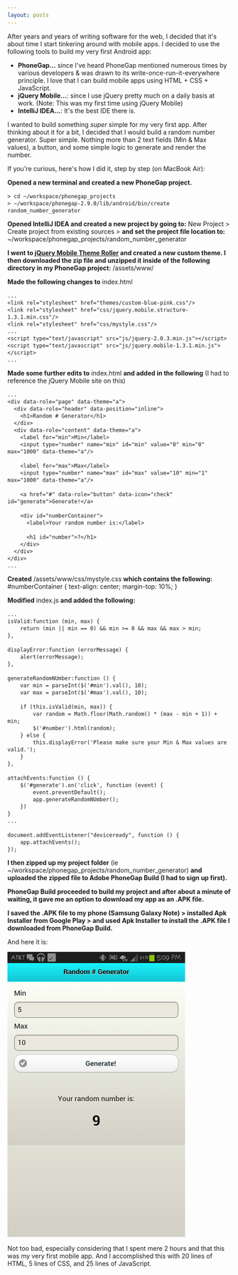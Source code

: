 ```yaml
---
layout: posts
---
```


After years and years of writing software for the web, I decided that it's about time I start tinkering around with mobile apps.  I decided to use the following tools to build my very first Android app:

* **PhoneGap...** since I've heard PhoneGap mentioned numerous times by various developers & was drawn to its write-once-run-it-everywhere principle.  I love that I can build mobile apps using HTML + CSS + JavaScript.
* **jQuery Mobile...**: since I use jQuery pretty much on a daily basis at work. (Note: This was my first time using jQuery Mobile)
* **IntelliJ IDEA...**: It's the best IDE there is.

I wanted to build something *super* simple for my very first app.  After thinking about it for a bit, I decided that I would build a random number generator.  Super simple.  Nothing more than 2 text fields (Min & Max values), a button, and some simple logic to generate and render the number.

If you're curious, here's how I did it, step by step (on MacBook Air):

**Opened a new terminal and created a new PhoneGap project.**

    > cd ~/workspace/phonegap_projects
    > ~/workspace/phonegap-2.9.0/lib/android/bin/create random_number_generator

**Opened IntelliJ IDEA and created a new project by going to:** New Project > Create project from existing sources > **and set the project file location to:** ~/workspace/phonegap_projects/random_number_generator

**I went to [jQuery Mobile Theme Roller](http://jquerymobile.com/themeroller/ "jQuery Mobile Theme Roller") and created a new custom theme.  I then downloaded the zip file and unzipped it inside of the following directory in my PhoneGap project:** /assets/www/

**Made the following changes to** index.html

    ...
    <link rel="stylesheet" href="themes/custom-blue-pink.css"/>
    <link rel="stylesheet" href="css/jquery.mobile.structure-1.3.1.min.css"/>
    <link rel="stylesheet" href="css/mystyle.css"/>
    ...
    <script type="text/javascript" src="js/jquery-2.0.3.min.js"></script>
    <script type="text/javascript" src="js/jquery.mobile-1.3.1.min.js"></script>
    ...

**Made some further edits to** index.html **and added in the following** (I had to reference the jQuery Mobile site on this)

    ...
    <div data-role="page" data-theme="a">
      <div data-role="header" data-position="inline">
        <h1>Random # Generator</h1>
      </div>
      <div data-role="content" data-theme="a">
        <label for="min">Min</label>
        <input type="number" name="min" id="min" value="0" min="0" max="1000" data-theme="a"/>

        <label for="max">Max</label>
        <input type="number" name="max" id="max" value="10" min="1" max="1000" data-theme="a"/>

        <a href="#" data-role="button" data-icon="check" id="generate">Generate!</a>

        <div id="numberContainer">
          <label>Your random number is:</label>

          <h1 id="number">?</h1>
        </div>
      </div>
    </div>
    ...

**Created** /assets/www/css/mystyle.css **which contains the following:**
    #numberContainer {
      text-align: center;
      margin-top: 10%;
    }

**Modified** index.js **and added the following:**

    ...
    isValid:function (min, max) {
        return (min || min == 0) && min >= 0 && max && max > min;
    },

    displayError:function (errorMessage) {
        alert(errorMessage);
    },

    generateRandomNUmber:function () {
        var min = parseInt($('#min').val(), 10);
        var max = parseInt($('#max').val(), 10);

        if (this.isValid(min, max)) {
            var random = Math.floor(Math.random() * (max - min + 1)) + min;
            $('#number').html(random);
        } else {
            this.displayError('Please make sure your Min & Max values are valid.');
        }
    },

    attachEvents:function () {
        $('#generate').on('click', function (event) {
            event.preventDefault();
            app.generateRandomNUmber();
        })
    }
    ...

    document.addEventListener("deviceready", function () {
        app.attachEvents();
    });

**I then zipped up my project folder** (ie ~/workspace/phonegap_projects/random_number_generator) **and uploaded the zipped file to Adobe PhoneGap Build (I had to sign up first).**

**PhoneGap Build proceeded to build my project and after about a minute of waiting, it gave me an option to download my app as an .APK file.**

**I saved the .APK file to my phone (Samsung Galaxy Note) > installed Apk Installer from Google Play > and used Apk Installer to install the .APK file I downloaded from PhoneGap Build.**

And here it is:

![My first mobile app](/assets/images/random_number_generator.png)

Not too bad, especially considering that I spent mere 2 hours and that this was my very first mobile app.  And I accomplished this with 20 lines of HTML, 5 lines of CSS, and 25 lines of JavaScript.
